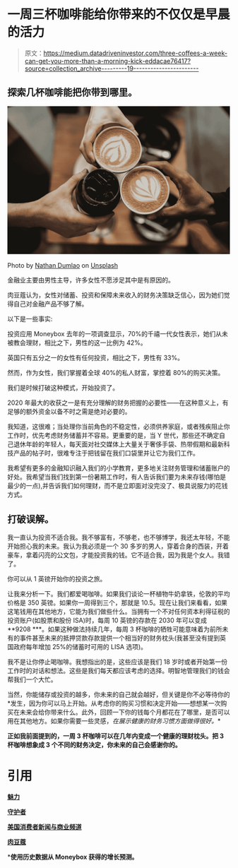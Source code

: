 # 一周三杯咖啡能给你带来的不仅仅是早晨的活力

> 原文：<https://medium.datadriveninvestor.com/three-coffees-a-week-can-get-you-more-than-a-morning-kick-eddacae76417?source=collection_archive---------19----------------------->

## 探索几杯咖啡能把你带到哪里。

![](img/f163907edfd0314028b22af641118655.png)

Photo by [Nathan Dumlao](https://unsplash.com/@nate_dumlao?utm_source=medium&utm_medium=referral) on [Unsplash](https://unsplash.com?utm_source=medium&utm_medium=referral)

金融业主要由男性主导，许多女性不愿涉足其中是有原因的。

肉豆蔻认为，女性对储蓄、投资和保障未来收入的财务决策缺乏信心，因为她们觉得自己对金融产品不够了解。

以下是一些事实:

投资应用 Moneybox 去年的一项调查显示，70%的千禧一代女性表示，她们从未被教会理财，相比之下，男性的这一比例为 42%。

英国只有五分之一的女性有任何投资，相比之下，男性有 33%。

然而，作为女性，我们掌握着全球 40%的私人财富，掌控着 80%的购买决策。

我们是时候打破这种模式，开始投资了。

2020 年最大的收获之一是有充分理解的财务把握的必要性——在这种意义上，有足够的额外资金以备不时之需是绝对必要的。

我知道，这很难；当处理你当前角色的不稳定性，必须供养家庭，或者残疾阻止你工作时，优先考虑财务储蓄并不容易。更重要的是，当 Y 世代，那些还不确定自己退休年龄的年轻人，每天面对社交媒体上大量关于奢侈手袋、热带假期和最新科技产品的帖子时，很难专注于把钱留在我们口袋里并让它为我们工作。

我希望有更多的金融知识融入我们的小学教育，更多地关注财务管理和储蓄账户的好处。我希望当我们找到第一份暑期工作时，有人告诉我们要为未来存钱(哪怕是最少的一点),并告诉我们如何理财，而不是立即面对没完没了、极具说服力的花钱方式。

## 打破误解。

我一直认为投资不适合我。我不够富有，不够老，也不够博学，我还太年轻，不能开始担心我的未来。我认为我必须是一个 30 多岁的男人，穿着合身的西装，开着豪车，拿着闪亮的公文包，才能投资我的钱。它不适合我，因为我是个女人。我错了。

你可以从 1 英镑开始你的投资之旅。

让我来分析一下。我们都爱喝咖啡。如果我们谈论一杯植物牛奶拿铁，伦敦的平均价格是 350 英镑。如果你一周得到三个，那就是 10.5。现在让我们来看看，如果这笔钱用在其他地方，它能为我们做些什么。当拥有一个不对任何资本利得征税的投资账户(如股票和股份 ISA)时，每周 10 英镑的存款在 2030 年可以变成**9208 ***。如果这种做法持续几年，每周 3 杯咖啡的牺牲可能意味着为前所未有的事件甚至未来的抵押贷款存款提供一个相当好的财务枕头(我甚至没有提到英国政府每年增加 25%的储蓄时可用的 LISA 选项)。

我不是让你停止喝咖啡。我想指出的是，这些应该是我们 18 岁时或者开始第一份工作时的对话和想法。这些是我们每天都应该考虑的选择。明智地管理我们的钱会帮我们一个大忙。

当然，你能储存或投资的越多，你未来的自己就会越好，但关键是你不必等待你的*发生，因为你可以马上开始。从考虑你的购买习惯和决定开始——想想某一次购买在未来会给你带来什么。此外，回顾一下你的钱每个月都花在了哪里，是否可以用在其他地方。如果你需要一些灵感，[](https://www.glamourmagazine.co.uk/topic/money)*在展示健康的财务习惯方面做得很好。**

**正如我前面提到的，一周 3 杯咖啡可以在几年内变成一个健康的理财枕头。把 3 杯咖啡想象成 3 个不同的财务决定，你未来的自己会感谢你的。**

# **引用**

**[魅力](https://www.glamourmagazine.co.uk/article/women-making-money-a-feminist-issue?fbclid=IwAR0WDFHCGMTsY8C5IOPoYWETRjWXutr475zfAX8IWPyzqS3zpO5pthxh__s)**

**[守护者](https://www.theguardian.com/lifeandstyle/2019/apr/08/why-women-need-to-stop-saving-their-cash-and-start-investing)**

**[美国消费者新闻与商业频道](https://www.cnbc.com/2020/03/05/the-important-money-move-that-women-arent-making.html)**

**[肉豆蔻](https://www.nutmeg.com/nutmegonomics/women-dont-invest/)**

***使用历史数据从 Moneybox 获得的增长预测。**